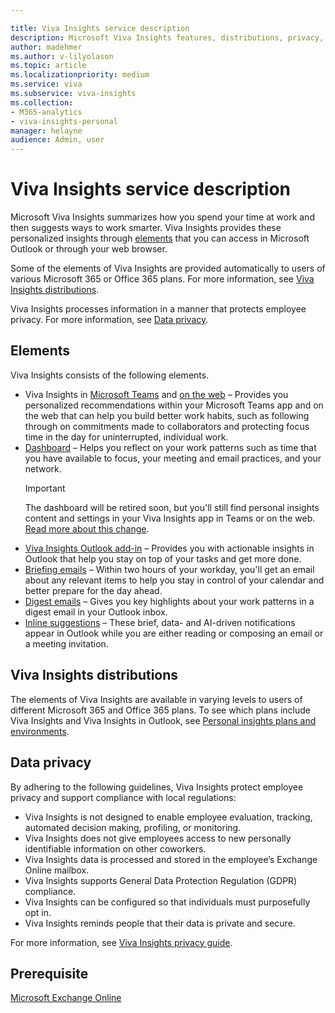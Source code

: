 ```yaml
---

title: Viva Insights service description
description: Microsoft Viva Insights features, distributions, privacy, and prerequisites
author: madehmer
ms.author: v-lilyolason
ms.topic: article
ms.localizationpriority: medium 
ms.service: viva 
ms.subservice: viva-insights 
ms.collection: 
- M365-analytics
- viva-insights-personal
manager: helayne
audience: Admin, user
---
```


# Viva Insights service description

Microsoft Viva Insights summarizes how you spend your time at work and then suggests ways to work smarter. Viva Insights provides these personalized insights through [elements](#elements) that you can access in Microsoft Outlook or through your web browser.

Some of the elements of Viva Insights are provided automatically to users of various Microsoft 365 or Office 365 plans. For more information, see [Viva Insights distributions](#viva-insights-distributions).  

Viva Insights processes information in a manner that protects employee privacy. For more information, see [Data privacy](#data-privacy).

## Elements

Viva Insights consists of the following elements.

* Viva Insights in [Microsoft Teams](../teams/viva-insights-home.md) and [on the web](../Use/home-web.md) – Provides you personalized recommendations within your Microsoft Teams app and on the web that can help you build better work habits, such as following through on commitments made to collaborators and protecting focus time in the day for uninterrupted, individual work.
* [Dashboard](../use/dashboard-2.md) – Helps you reflect on your work patterns such as time that you have available to focus, your meeting and email practices, and your network.
    >[!IMPORTANT]
    > The dashboard will be retired soon, but you'll still find personal insights content and settings in your Viva Insights app in Teams or on the web. [Read more about this change](../reference/mya-retirement.md).
* [Viva Insights Outlook add-in](../use/add-in.md) – Provides you with actionable insights in Outlook that help you stay on top of your tasks and get more done.
* [Briefing emails](../Briefing/be-overview.md) – Within two hours of your workday, you'll get an email about any relevant items to help you stay in control of your calendar and better prepare for the day ahead.
* [Digest emails](../use/email-digests-3.md) – Gives you key highlights about your work patterns in a digest email in your Outlook inbox.
* [Inline suggestions](../use/mya-notifications.md) – These brief, data- and AI-driven notifications appear in Outlook while you are either reading or composing an email or a meeting invitation.

## Viva Insights distributions

The elements of Viva Insights are available in varying levels to users of different Microsoft 365 and Office 365 plans. To see which plans include Viva Insights and Viva Insights in Outlook, see [Personal insights plans and environments](./plans-environments.md).

## Data privacy

By adhering to the following guidelines, Viva Insights protect employee privacy and support compliance with local regulations:

* Viva Insights is not designed to enable employee evaluation, tracking, automated decision making, profiling, or monitoring.
* Viva Insights does not give employees access to new personally identifiable information on other coworkers.
* Viva Insights data is processed and stored in the employee’s Exchange Online mailbox.
* Viva Insights supports General Data Protection Regulation (GDPR) compliance.
* Viva Insights can be configured so that individuals must purposefully opt in.
* Viva Insights reminds people that their data is private and secure.

For more information, see [Viva Insights privacy guide](./privacy-guide-users.md).

## Prerequisite

[Microsoft Exchange Online](/office365/servicedescriptions/exchange-online-service-description/exchange-online-service-description)

